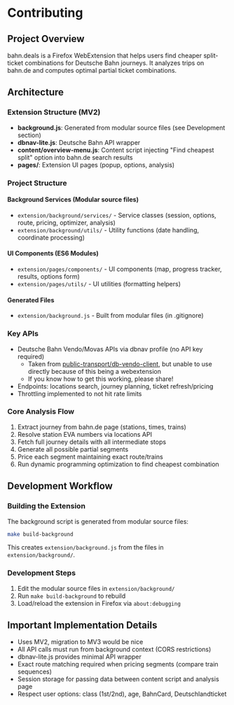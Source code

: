 # Contributing

## Project Overview

bahn.deals is a Firefox WebExtension that helps users find cheaper split-ticket combinations for Deutsche Bahn journeys. It analyzes trips on bahn.de and computes optimal partial ticket combinations.

## Architecture

### Extension Structure (MV2)
- **background.js**: Generated from modular source files (see Development section)
- **dbnav-lite.js**: Deutsche Bahn API wrapper
- **content/overview-menu.js**: Content script injecting "Find cheapest split" option into bahn.de search results
- **pages/**: Extension UI pages (popup, options, analysis)

### Project Structure

#### Background Services (Modular source files)
- `extension/background/services/` - Service classes (session, options, route, pricing, optimizer, analysis)
- `extension/background/utils/` - Utility functions (date handling, coordinate processing)

#### UI Components (ES6 Modules)
- `extension/pages/components/` - UI components (map, progress tracker, results, options form)
- `extension/pages/utils/` - UI utilities (formatting helpers)

#### Generated Files
- `extension/background.js` - Built from modular files (in .gitignore)

### Key APIs
- Deutsche Bahn Vendo/Movas APIs via dbnav profile (no API key required)
  - Taken from [public-transport/db-vendo-client](https://github.com/public-transport/db-vendo-client), but unable to use directly because of this being a webextension
  - If you know how to get this working, please share!
- Endpoints: locations search, journey planning, ticket refresh/pricing
- Throttling implemented to not hit rate limits

### Core Analysis Flow
1. Extract journey from bahn.de page (stations, times, trains)
2. Resolve station EVA numbers via locations API
3. Fetch full journey details with all intermediate stops
4. Generate all possible partial segments
5. Price each segment maintaining exact route/trains
6. Run dynamic programming optimization to find cheapest combination

## Development Workflow

### Building the Extension

The background script is generated from modular source files:

```bash
make build-background
```

This creates `extension/background.js` from the files in `extension/background/`.

### Development Steps

1. Edit the modular source files in `extension/background/`
2. Run `make build-background` to rebuild
3. Load/reload the extension in Firefox via `about:debugging`

## Important Implementation Details

- Uses MV2, migration to MV3 would be nice
- All API calls must run from background context (CORS restrictions)
- dbnav-lite.js provides minimal API wrapper
- Exact route matching required when pricing segments (compare train sequences)
- Session storage for passing data between content script and analysis page
- Respect user options: class (1st/2nd), age, BahnCard, Deutschlandticket
